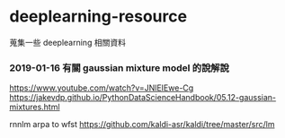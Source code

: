 # deeplearning-resource
蒐集一些 deeplearning 相關資料
### 2019-01-16 有關 gaussian mixture model 的說解說 
https://www.youtube.com/watch?v=JNlEIEwe-Cg  
https://jakevdp.github.io/PythonDataScienceHandbook/05.12-gaussian-mixtures.html

rnnlm arpa to wfst 
https://github.com/kaldi-asr/kaldi/tree/master/src/lm
